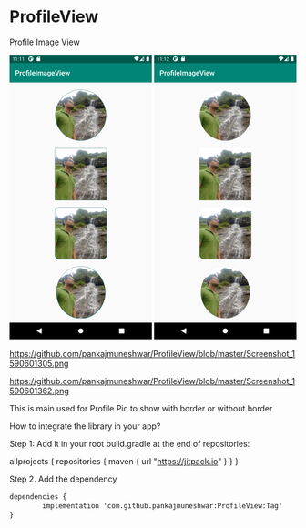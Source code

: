 # ProfileView
Profile Image View

![](border_image.png)   ![](WithOut_Border.png)


https://github.com/pankajmuneshwar/ProfileView/blob/master/Screenshot_1590601305.png

https://github.com/pankajmuneshwar/ProfileView/blob/master/Screenshot_1590601362.png


This is main used for Profile Pic to show with border or without border

How to integrate the library in your app?


Step 1: Add it in your root build.gradle at the end of repositories:

allprojects {
    repositories {
        maven { url "https://jitpack.io" }
    }
}

Step 2. Add the dependency

	dependencies {
	        implementation 'com.github.pankajmuneshwar:ProfileView:Tag'
	}

